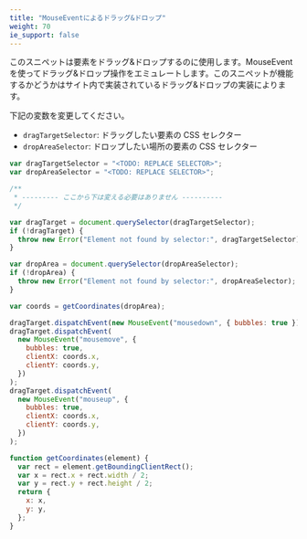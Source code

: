 ```yaml
---
title: "MouseEventによるドラッグ&ドロップ"
weight: 70
ie_support: false
---
```


このスニペットは要素をドラッグ&ドロップするのに使用します。MouseEvent を使ってドラッグ&ドロップ操作をエミュレートします。このスニペットが機能するかどうかはサイト内で実装されているドラッグ&ドロップの実装によります。

下記の変数を変更してください。

- `dragTargetSelector`: ドラッグしたい要素の CSS セレクター
- `dropAreaSelector`: ドロップしたい場所の要素の CSS セレクター

```js
var dragTargetSelector = "<TODO: REPLACE SELECTOR>";
var dropAreaSelector = "<TODO: REPLACE SELECTOR>";

/**
 * --------- ここから下は変える必要はありません ----------
 */

var dragTarget = document.querySelector(dragTargetSelector);
if (!dragTarget) {
  throw new Error("Element not found by selector:", dragTargetSelector);
}

var dropArea = document.querySelector(dropAreaSelector);
if (!dropArea) {
  throw new Error("Element not found by selector:", dropAreaSelector);
}

var coords = getCoordinates(dropArea);

dragTarget.dispatchEvent(new MouseEvent("mousedown", { bubbles: true }));
dragTarget.dispatchEvent(
  new MouseEvent("mousemove", {
    bubbles: true,
    clientX: coords.x,
    clientY: coords.y,
  })
);
dragTarget.dispatchEvent(
  new MouseEvent("mouseup", {
    bubbles: true,
    clientX: coords.x,
    clientY: coords.y,
  })
);

function getCoordinates(element) {
  var rect = element.getBoundingClientRect();
  var x = rect.x + rect.width / 2;
  var y = rect.y + rect.height / 2;
  return {
    x: x,
    y: y,
  };
}
```
